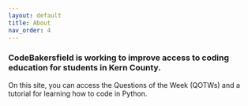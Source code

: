 ```yaml
---
layout: default
title: About
nav_order: 4
---
```

### CodeBakersfield is working to improve access to coding education for students in Kern County.

On this site, you can access the Questions of the Week (QOTWs) and a tutorial for learning how to code in Python.